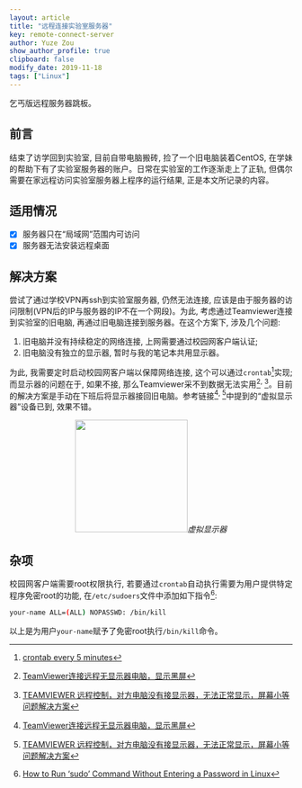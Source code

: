 ```yaml
---
layout: article
title: "远程连接实验室服务器"
key: remote-connect-server
author: Yuze Zou
show_author_profile: true
clipboard: false
modify_date: 2019-11-18
tags: ["Linux"]
---
```


乞丐版远程服务器跳板。 <!--more-->

<div style="margin: 0 auto;" align="justify" markdown="1">

## 前言

结束了访学回到实验室, 目前自带电脑搬砖, 捡了一个旧电脑装着CentOS, 在学妹的帮助下有了实验室服务器的账户。日常在实验室的工作逐渐走上了正轨, 但偶尔需要在家远程访问实验室服务器上程序的运行结果, 正是本文所记录的内容。

## 适用情况

- [x] 服务器只在“局域网”范围内可访问
- [x] 服务器无法安装远程桌面

## 解决方案

尝试了通过学校VPN再ssh到实验室服务器, 仍然无法连接, 应该是由于服务器的访问限制(VPN后的IP与服务器的IP不在一个网段)。为此, 考虑通过Teamviewer连接到实验室的旧电脑, 再通过旧电脑连接到服务器。在这个方案下, 涉及几个问题: 

1. 旧电脑并没有持续稳定的网络连接, 上网需要通过校园网客户端认证; 
2. 旧电脑没有独立的显示器, 暂时与我的笔记本共用显示器。

为此, 我需要定时启动校园网客户端以保障网络连接, 这个可以通过`crontab`[^3]实现; 而显示器的问题在于, 如果不接, 那么Teamviewer采不到数据无法实用[^1]<sup>, </sup>[^2]。目前的解决方案是手动在下班后将显示器接回旧电脑。参考链接[^1]<sup>, </sup>[^2]中提到的“虚拟显示器”设备已到, 效果不错。

<div style="margin: 0 auto;" align="center" markdown="1">
<img src="https://img.be-my-only.xyz/remote-connect-server.png" class="shadow rounded" width="200px"><em>虚拟显示器</em>
</div>

## 杂项

校园网客户端需要root权限执行, 若要通过`crontab`自动执行需要为用户提供特定程序免密root的功能, 在`/etc/sudoers`文件中添加如下指令[^4]:

```bash
your-name ALL=(ALL) NOPASSWD: /bin/kill
```

以上是为用户`your-name`赋予了免密root执行`/bin/kill`命令。

</div>

[^1]: [TeamViewer连接远程无显示器电脑，显示黑屏](https://bbs.et8.net/bbs/showthread.php?t=1356746)
[^2]: [TEAMVIEWER 远程控制，对方电脑没有接显示器，无法正常显示，屏幕小等问题解决方案](https://www.remoteaps.com/blog/602)
[^3]: [crontab every 5 minutes](https://crontab.guru/every-5-minutes)
[^4]: [How to Run ‘sudo’ Command Without Entering a Password in Linux](https://www.tecmint.com/run-sudo-command-without-password-linux/)